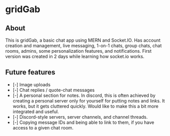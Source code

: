 # gridGab

## About
This is gridGab, a basic chat app using MERN and Socket.IO. Has account creation and management, live messaging, 1-on-1 chats, group chats, chat rooms, admins, some personalization features, and notifications. First version was created in 2 days while learning how socket.io works. 

## Future features
- [-] Image uploads
- [-] Chat replies / quote-chat messages
- [-] A personal section for notes. In discord, this is often achieved by creating a personal server only for yourself for putting notes and links. It works, but it gets cluttered quickly. Would like to make this a bit more integrated and useful. 
- [-] Discord-style servers, server channels, and channel threads. 
- [-] Copying message IDs and being able to link to them, if you have access to a given chat room.
